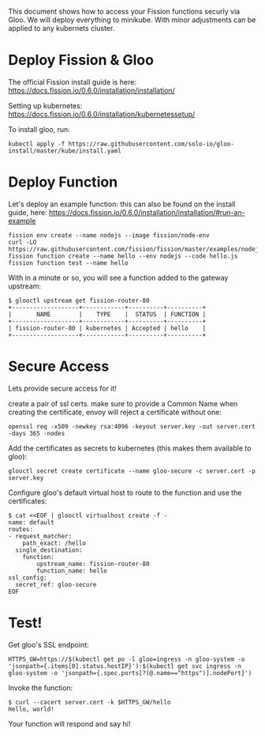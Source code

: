 This document shows how to access your Fission functions securly via Gloo. We will deploy everything
to minikube. With minor adjustments can be applied to any kubernets cluster.

# Deploy Fission & Gloo
The official Fission install guide is here: https://docs.fission.io/0.6.0/installation/installation/

Setting up kubernetes: https://docs.fission.io/0.6.0/installation/kubernetessetup/


To install gloo, run:
```
kubectl apply -f https://raw.githubusercontent.com/solo-io/gloo-install/master/kube/install.yaml
```

# Deploy Function

Let's deploy an example function: this can also be found on the install guide, here: https://docs.fission.io/0.6.0/installation/installation/#run-an-example

```
fission env create --name nodejs --image fission/node-env
curl -LO https://raw.githubusercontent.com/fission/fission/master/examples/nodejs/hello.js
fission function create --name hello --env nodejs --code hello.js
fission function test --name hello
```

With in a minute or so, you will see a function added to the gateway upstream:
```
$ glooctl upstream get fission-router-80
+-------------------+------------+----------+----------+
|       NAME        |    TYPE    |  STATUS  | FUNCTION |
+-------------------+------------+----------+----------+
| fission-router-80 | kubernetes | Accepted | hello    |
+-------------------+------------+----------+----------+

```

# Secure Access
Lets provide secure access for it!

create a pair of ssl certs. make sure to provide a Common Name when creating the certificate, 
envoy will reject a certificate without one:
```
openssl req -x509 -newkey rsa:4096 -keyout server.key -out server.cert -days 365 -nodes
```

Add the certificates as secrets to kubernetes (this makes them available to gloo):
```
glooctl secret create certificate --name gloo-secure -c server.cert -p server.key
```

Configure gloo's default virtual host to route to the function and use the certificates:
```
$ cat <<EOF | glooctl virtualhost create -f -
name: default
routes:
- request_matcher:
    path_exact: /hello
  single_destination:
    function:
        upstream_name: fission-router-80
        function_name: hello
ssl_config:
  secret_ref: gloo-secure
EOF
```


# Test!

Get gloo's SSL endpoint:
```
HTTPS_GW=https://$(kubectl get po -l gloo=ingress -n gloo-system -o 'jsonpath={.items[0].status.hostIP}'):$(kubectl get svc ingress -n gloo-system -o 'jsonpath={.spec.ports[?(@.name=="https")].nodePort}')
```

Invoke the function:
```
$ curl --cacert server.cert -k $HTTPS_GW/hello
Hello, world!
```

Your function will respond and say hi!
